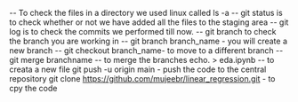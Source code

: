 -- To check the files in a directory we used linux called ls -a
-- git status is to check whether or not we have added all the files to the staging area
-- git log is to check the commits we performed till now.
-- git branch to check the branch you are working in
-- git branch branch_name - you will create a new branch
-- git checkout branch_name- to move to a different branch
-- git merge branchname -- to merge the branches
echo. > eda.ipynb -- to creata a new file
git push -u origin main - push the code to the central repository
 git clone https://github.com/mujeebr/linear_regression.git - to cpy the code